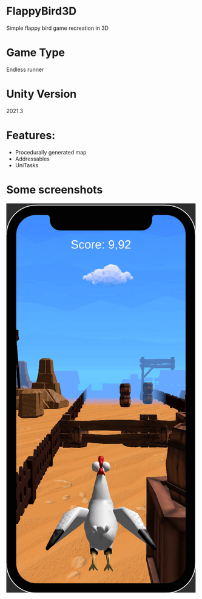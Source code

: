 # FlappyBird3D
Simple flappy bird game recreation in 3D

# Game Type
Endless runner

# Unity Version
2021.3

# Features:
- Procedurally generated map
- Addressables
- UniTasks

# Some screenshots
![Alt text](/Media/1.png?raw=true)